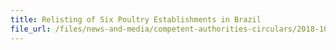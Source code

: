 ```yaml
---
title: Relisting of Six Poultry Establishments in Brazil 
file_url: /files/news-and-media/competent-authorities-circulars/2018-10-19-CA2.pdf
---
```


